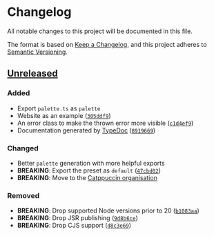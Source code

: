# Changelog

All notable changes to this project will be documented in this file.

The format is based on [Keep a Changelog](https://keepachangelog.com/en/1.1.0/),
and this project adheres to [Semantic Versioning](https://semver.org/spec/v2.0.0.html).

## [Unreleased]

### Added

- Export `palette.ts` as `palette`
- Website as an example ([`305ddf9`](https://github.com/catppuccin/unocss/commit/305ddf9941bf9ce6799c0c042af7699dd21647df))
- An error class to make the thrown error more visible ([`c1d4ef9`](https://github.com/catppuccin/unocss/commit/c1d4ef9bcdfde629644e7758bb77290549df31a4))
- Documentation generated by [TypeDoc](https://typedoc.org) ([`8919669`](https://github.com/catppuccin/unocss/commit/89196697cca601456a30a1d2df388db212f2cc40))

### Changed

- Better `palette` generation with more helpful exports
- **BREAKING**: Export the preset as `default` ([`47cbd02`](https://github.com/catppuccin/unocss/commit/47cbd0209356917926b68a18d894446c21ae5d08))
- **BREAKING**: Move to the [Catppuccin organisation](https://github.com/catppuccin)

### Removed

- **BREAKING**: Drop supported Node versions prior to 20 ([`b1083aa`](https://github.com/catppuccin/unocss/commit/b1083aad3003b53e872d79b927da8fde44eec632))
- **BREAKING**: Drop JSR publishing ([`9d8b6ce`](https://github.com/catppuccin/unocss/commit/9d8b6cea3fc0d5752f05a7e2506205c61f66088e))
- **BREAKING**: Drop CJS support ([`d8c3e69`](https://github.com/catppuccin/unocss/commit/d8c3e6997a80c3b3a7a23e3e88360529c6a2db88))

[Unreleased]: https://github.com/catppuccin/unocss/compare/v2.0.1...HEAD
